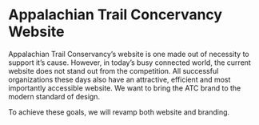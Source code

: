 # Appalachian Trail Concervancy Website

Appalachian Trail Conservancy’s website is one made out of necessity to support it’s cause. However, in today’s busy connected world, the current website does not stand out from the competition. All successful organizations these days also have an attractive, efficient and most importantly accessible website. We want to bring the ATC brand to the modern standard of design.

To achieve these goals, we will revamp both website and branding.
